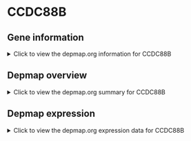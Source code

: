 <h1>CCDC88B</h1>

<h2>Gene information</h2>
<details>
  <summary>Click to view the depmap.org information for CCDC88B</summary>
  <iframe src="https://depmap.org/portal/gene/CCDC88B?tab=about" style="border:none;width:100%;height:800px"></iframe>
</details>

<h2>Depmap overview</h2>
<details>
  <summary>Click to view the depmap.org summary for CCDC88B</summary>
  <iframe src="https://depmap.org/portal/gene/CCDC88B?tab=overview" style="border:none;width:100%;height:800px"></iframe>
</details>

<h2>Depmap expression</h2>
<details>
  <summary>Click to view the depmap.org expression data for CCDC88B</summary>
  <iframe src="https://depmap.org/portal/gene/CCDC88B?tab=characterization" style="border:none;width:100%;height:800px"></iframe>
</details>


<!--
<h2>Reactome Pathway diagram</h2>
<details>
  <summary>Click to view Reactome pathway for CCDC88B</summary>
  PNAME
</details>
-->


